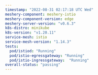```yaml
---
timestamp: "2022-08-31 02:17:18 UTC Wed"
meshery-component: meshery-istio
meshery-component-version: edge
meshery-server-version: "v0.6.3"
k8s-distro: minikube
k8s-version: "v1.20.11"
service-mesh: istio
service-mesh-version: "1.14.3"
tests:
  pod/istiod: "Running"
  pod/istio-egressgateway: "Running"
  pod/istio-ingressgateway:  "Running"
overall-status: "passing"
---
```

